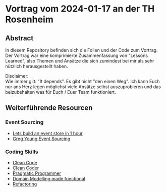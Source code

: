 # Vortrag vom 2024-01-17 an der TH Rosenheim

## Abstract
In diesem Repository befinden sich die Folien und der Code zum Vortrag.
Der Vortrag war eine komprimierte Zusammenfassung von "Lessons Learned", also Themen und Ansätze die sich zumindest bei mir als sehr nützlich herausgestellt haben.

Disclaimer:  
Wie immer gilt: "It depends". Es gibt nicht "den einen Weg". Ich kann Euch nur ans Herz legen möglichst viele Ansätze selbst auszuprobieren und das beizubehalten was für Euch / Euer Team funktioniert.

## Weiterführende Resourcen

### Event Sourcing

- [Lets build an event store in 1 hour](https://www.youtube.com/watch?v=gaoZdtQSOTo)
- [Greg Young Event Sourcing](https://www.youtube.com/watch?v=LDW0QWie21s)

### Coding Skills

- [Clean Code](https://www.amazon.de/Clean-Code-Handbook-Software-Craftsmanship-ebook/dp/B001GSTOAM/ref=sr_1_1?__mk_de_DE=%C3%85M%C3%85%C5%BD%C3%95%C3%91&crid=XIMD5JWD9SS5&dib=eyJ2IjoiMSJ9.i4p3dW19fcAaAFBVyg6gehQ-yBqnEvHckhos0HMMn4djSDlmSSSJBnx3i8BrGj4Y6NnjXVSWHhQ68_OvZQXjdAbylBV0loMPUNoMeqM-D9ALQp1OD7-EdO1dEsb8ZYCZFz_2Wt4ZqFA3-0e050nD2qWQhljOfhS3n8-EmdGk2CInovZwp653jxgZvLlfwhy22Ih9pIKcNWI8j0tvP1ywEhFH6k2LmsVGtR8P9CJc7Pc.8hT25kLy3tUfwTDQkYLx3Yc4EOEgeUCu_XbFVlW_lz0&dib_tag=se&keywords=clean+code&qid=1708174780&sprefix=clean+code%2Caps%2C117&sr=8-1)
- [Clean Coder](https://www.amazon.de/Clean-Coder-Conduct-Professional-Programmers-ebook/dp/B0050JLC9Y/ref=sr_1_3?__mk_de_DE=%C3%85M%C3%85%C5%BD%C3%95%C3%91&crid=XIMD5JWD9SS5&dib=eyJ2IjoiMSJ9.i4p3dW19fcAaAFBVyg6gehQ-yBqnEvHckhos0HMMn4djSDlmSSSJBnx3i8BrGj4Y6NnjXVSWHhQ68_OvZQXjdAbylBV0loMPUNoMeqM-D9ALQp1OD7-EdO1dEsb8ZYCZFz_2Wt4ZqFA3-0e050nD2qWQhljOfhS3n8-EmdGk2CInovZwp653jxgZvLlfwhy22Ih9pIKcNWI8j0tvP1ywEhFH6k2LmsVGtR8P9CJc7Pc.8hT25kLy3tUfwTDQkYLx3Yc4EOEgeUCu_XbFVlW_lz0&dib_tag=se&keywords=clean+code&qid=1708174824&sprefix=clean+code%2Caps%2C117&sr=8-3)
- [Pragmatic Programmer](https://www.amazon.de/Pragmatic-Programmer-journey-mastery-Anniversary-ebook/dp/B07VRS84D1/ref=sr_1_1?crid=2DSTYSA8UCA4X&dib=eyJ2IjoiMSJ9.BiykBAXWia0OsEBl-Zc2pSVtdUZ4eC-rcjrNo3ejASxarVJbDBIWdaM4b53cgFrWUwOYEsng-4QUXHd3oBsqDR7ogSzjyb7-Qlm1VyEFo6kQqeJEWgVc7d5fCm9ooSVazIdjuftIYHPGMUjS0_8IaiP7FIckXoI-CIa2RQUHVVVaNxY-7d5OMA_bk8ncjNuBWp-WJmF1AySp4y-cPeeDi10T8qDJAv3OCwZvaRDLY2E.DCU6T80yN14ciHFM_e3rMvuC0AT0OMAp5SonHEb2rqQ&dib_tag=se&keywords=pragmatic+programmer&qid=1708174865&sprefix=pragmatic%2Caps%2C114&sr=8-1)
- [Domain Modelling made functional](https://www.amazon.de/Domain-Modeling-Made-Functional-Domain-Driven/dp/1680502549/ref=sr_1_1?crid=3BVLNFBYN4BR6&dib=eyJ2IjoiMSJ9.X_i3Tg31_PPvgOxnOGofZ_ZOuPzRLggZVtxrzd0Tm3r5dW2qPJpOVOOFe8vcpZCQLOyDR9jJl5kBBPYPKw2E79onEiAfXXQUjHS2xhn0N6darafyWRqgZ0pN6GAxxEGP00DO3BIcRInHx13Hz8kUSQ9oPbPbmE_PaGMKydHGP0_90kbKUk69PUKCP8tCRvfw4VVc0CSzcig_e70GdetMCuXRFzxnafyQzkHBvvJlWGQ.9_IVXN97HDYrFEvQ4z76D6S5AiolfDEpNU3FvnG1Wt4&dib_tag=se&keywords=domain+modeling+made+functional&qid=1708174898&sprefix=functional+domain%2Caps%2C122&sr=8-1)
- [Refactoring](https://www.amazon.de/Refactoring-Improving-Existing-Addison-Wesley-Signature-ebook/dp/B07LCM8RG2/ref=pd_rhf_se_s_pd_sbs_rvi_d_sccl_2_2/260-0196649-9970742?pd_rd_w=tr13O&content-id=amzn1.sym.b16990d6-1e96-464f-8503-8b965bbc3b4a&pf_rd_p=b16990d6-1e96-464f-8503-8b965bbc3b4a&pf_rd_r=PW5FK1Z8M4P1R03VAS49&pd_rd_wg=6bIvr&pd_rd_r=0572af79-8488-4dfb-a55b-8af710bfcd9f&pd_rd_i=B07LCM8RG2&psc=1)
